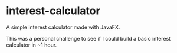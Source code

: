 # interest-calculator

A simple interest calculator made with JavaFX.

This was a personal challenge to see if I could build a basic interest calculator in ~1 hour.
